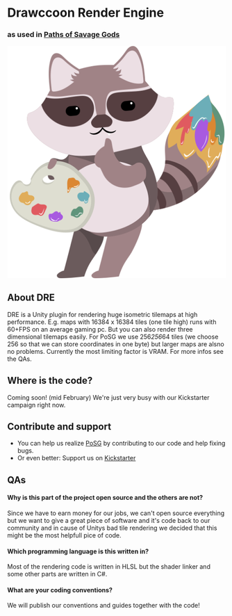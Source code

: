 # Drawccoon Render Engine
### as used in [Paths of Savage Gods](https://www.kickstarter.com/projects/lyniat-games/paths-of-savage-gods)

![Waschi the drawccoon](/readme/drawccoon.png)

## About DRE
DRE is a Unity plugin for rendering huge isometric tilemaps at high performance.
E.g. maps with 16384 x 16384 tiles (one tile high) runs with 60+FPS on an average gaming pc.
But you can also render three dimensional tilemaps easily. For PoSG we use 256*256*64 tiles (we choose 256 so that we can store coordinates in one byte) but larger maps are alsno no problems.
Currently the most limiting factor is VRAM.
For more infos see the QAs.

## Where is the code?
Coming soon! (mid February)
We're just very busy with our Kickstarter campaign right now.

## Contribute and support
- You can help us realize [PoSG](https://savage-gods.com/) by contributing to our code and help fixing bugs.
- Or even better: Support us on [Kickstarter](https://www.kickstarter.com/projects/lyniat-games/paths-of-savage-gods)

## QAs
#### Why is this part of the project open source and the others are not?
Since we have to earn money for our jobs, we can't open source everything but we want to give a great piece of software and it's code back to our community and in cause of Unitys bad tile rendering we decided that this might be the most helpfull pice of code.

#### Which programming language is this written in?
Most of the rendering code is written in HLSL but the shader linker and some other parts are written in C#.

#### What are your coding conventions?
We will publish our conventions and guides together with the code!
